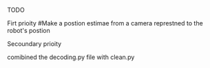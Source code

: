 TODO 

Firt prioity
#Make a postion estimae from a camera represtned to the robot's postion 

Secoundary prioity 

comibined the decoding.py file with clean.py

